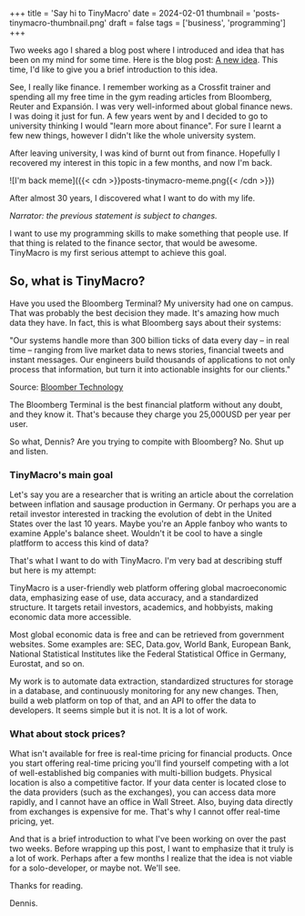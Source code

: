+++
title = 'Say hi to TinyMacro'
date = 2024-02-01
thumbnail = 'posts-tinymacro-thumbnail.png'
draft = false
tags = ['business', 'programming']
+++

Two weeks ago I shared a blog post where I introduced and idea that has been on my mind
for some time. Here is the blog post: [A new idea](/posts/a-new-idea/). This time, I'd
like to give you a brief introduction to this idea.

See, I really like finance. I remember working as a Crossfit trainer and spending all my
free time in the gym reading articles from Bloomberg, Reuter and Expansión. I was very
well-informed about global finance news. I was doing it just for fun. A few years went by
and I decided to go to university thinking I would "learn more about finance". For sure I
learnt a few new things, however I didn't like the whole university system.

After leaving university, I was kind of burnt out from finance. Hopefully I recovered my
interest in this topic in a few months, and now I'm back.

![I'm back meme]({{< cdn >}}posts-tinymacro-meme.png{{< /cdn >}})

After almost 30 years, I discovered what I want to do with my life.

*Narrator: the previous statement is subject to changes.*

I want to use my programming skills to make something that people use. If that thing is
related to the finance sector, that would be awesome. TinyMacro is my first serious
attempt to achieve this goal.

## So, what is TinyMacro?

Have you used the Bloomberg Terminal? My university had one on campus. That was probably
the best decision they made. It's amazing how much data they have. In fact, this is what
Bloomberg says about their systems:

"Our systems handle more than 300 billion ticks of data every day – in real time –
ranging from live market data to news stories, financial tweets and instant messages. Our
engineers build thousands of applications to not only process that information, but turn
it into actionable insights for our clients."

Source: [Bloomber Technology](https://www.bloomberg.com/company/values/tech-at-bloomberg/c-plus-plus)

The Bloomberg Terminal is the best financial platform without any doubt, and they know
it. That's because they charge you 25,000USD per year per user.

So what, Dennis? Are you trying to compite with Bloomberg? No. Shut up and listen.

### TinyMacro's main goal

Let's say you are a researcher that is writing an article about the correlation between
inflation and sausage production in Germany. Or perhaps you are a retail investor
interested in tracking the evolution of debt in the United States over the last 10 years.
Maybe you're an Apple fanboy who wants to examine Apple's balance sheet. Wouldn't it be
cool to have a single platfform to access this kind of data?

That's what I want to do with TinyMacro. I'm very bad at describing stuff but here is my
attempt:

TinyMacro is a user-friendly web platform offering global macroeconomic data, emphasizing
ease of use, data accuracy, and a standardized structure. It targets retail investors,
academics, and hobbyists, making economic data more accessible.

Most global economic data is free and can be retrieved from government websites. Some
examples are: SEC, Data.gov, World Bank, European Bank, National Statistical Institutes
like the Federal Statistical Office in Germany, Eurostat, and so on.

My work is to automate data extraction, standardized structures for storage in a 
database, and continuously monitoring for any new changes. Then, build a web platform on
top of that, and an API to offer the data to developers. It seems simple but it is not.
It is a lot of work.

### What about stock prices?

What isn't available for free is real-time pricing for financial products. Once you start
offering real-time pricing you'll find yourself competing with a lot of well-established
big companies with multi-billion budgets. Physical location is also a competitive factor.
If your data center is located close to the data providers (such as the exchanges), you
can access data more rapidly, and I cannot have an office in Wall Street. Also, buying
data directly from exchanges is expensive for me. That's why I cannot offer real-time
pricing, yet.

And that is a brief introduction to what I've been working on over the past two weeks.
Before wrapping up this post, I want to emphasize that it truly is a lot of work. Perhaps
after a few months I realize that the idea is not viable for a solo-developer, or maybe
not. We'll see.

Thanks for reading.

Dennis.
